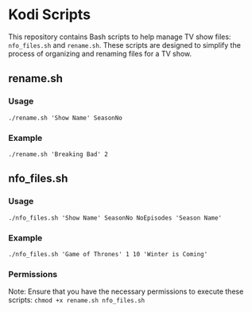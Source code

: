 # Kodi Scripts

This repository contains Bash scripts to help manage TV show files: `nfo_files.sh` and `rename.sh`. These scripts are designed to simplify the process of organizing and renaming files for a TV show.

## rename.sh

### Usage
`./rename.sh 'Show Name' SeasonNo`

### Example
`./rename.sh 'Breaking Bad' 2`

## nfo_files.sh

### Usage
`./nfo_files.sh 'Show Name' SeasonNo NoEpisodes 'Season Name'`

### Example
`./nfo_files.sh 'Game of Thrones' 1 10 'Winter is Coming'`

### Permissions
Note: Ensure that you have the necessary permissions to execute these scripts:
`chmod +x rename.sh nfo_files.sh`
